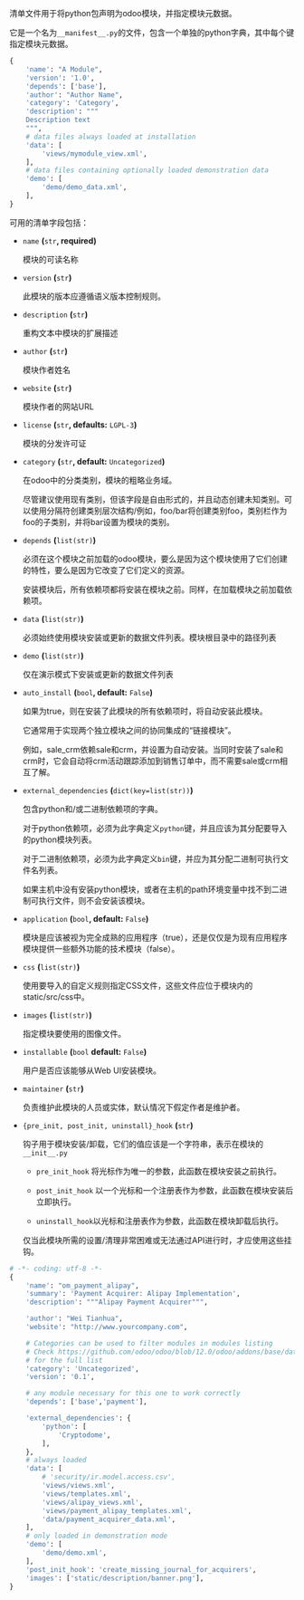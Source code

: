 

清单文件用于将python包声明为odoo模块，并指定模块元数据。

它是一个名为`__manifest__.py`的文件，包含一个单独的python字典，其中每个键指定模块元数据。

```python
{
    'name': "A Module",
    'version': '1.0',
    'depends': ['base'],
    'author': "Author Name",
    'category': 'Category',
    'description': """
    Description text
    """,
    # data files always loaded at installation
    'data': [
        'views/mymodule_view.xml',
    ],
    # data files containing optionally loaded demonstration data
    'demo': [
        'demo/demo_data.xml',
    ],
}
```

可用的清单字段包括：

- `name` **(**`str`**, required)**

  模块的可读名称

- `version` **(**`str`**)**

  此模块的版本应遵循语义版本控制规则。

- `description` **(**`str`**)**

  重构文本中模块的扩展描述

- `author` **(**`str`**)**

  模块作者姓名

- `website` **(**`str`**)**

  模块作者的网站URL

- `license` **(**`str`**, defaults:** `LGPL-3`**)**

  模块的分发许可证

- `category` **(**`str`**, default:** `Uncategorized`**)**

  在odoo中的分类类别，模块的粗略业务域。

  尽管建议使用现有类别，但该字段是自由形式的，并且动态创建未知类别。可以使用分隔符创建类别层次结构/例如，foo/bar将创建类别foo，类别栏作为foo的子类别，并将bar设置为模块的类别。

- `depends` **(**`list(str)`**)**

  必须在这个模块之前加载的odoo模块，要么是因为这个模块使用了它们创建的特性，要么是因为它改变了它们定义的资源。

  安装模块后，所有依赖项都将安装在模块之前。同样，在加载模块之前加载依赖项。

- `data` **(**`list(str)`**)**

  必须始终使用模块安装或更新的数据文件列表。模块根目录中的路径列表

- `demo` **(**`list(str)`**)**

  仅在演示模式下安装或更新的数据文件列表

- `auto_install` **(**`bool`**, default:** `False`**)**

  如果为true，则在安装了此模块的所有依赖项时，将自动安装此模块。

  它通常用于实现两个独立模块之间的协同集成的“链接模块”。

  例如，sale_crm依赖sale和crm，并设置为自动安装。当同时安装了sale和crm时，它会自动将crm活动跟踪添加到销售订单中，而不需要sale或crm相互了解。

- `external_dependencies` **(**`dict(key=list(str))`**)**

  包含python和/或二进制依赖项的字典。

  对于python依赖项，必须为此字典定义`python`键，并且应该为其分配要导入的python模块列表。

  对于二进制依赖项，必须为此字典定义`bin`键，并应为其分配二进制可执行文件名列表。

  如果主机中没有安装python模块，或者在主机的path环境变量中找不到二进制可执行文件，则不会安装该模块。

- `application` **(**`bool`**, default:** `False`**)**

  模块是应该被视为完全成熟的应用程序（true），还是仅仅是为现有应用程序模块提供一些额外功能的技术模块（false）。

- `css` **(**`list(str)`**)**

  使用要导入的自定义规则指定CSS文件，这些文件应位于模块内的static/src/css中。

- `images` **(**`list(str)`**)**

  指定模块要使用的图像文件。

- `installable` **(**`bool` **default:** `False`**)**

  用户是否应该能够从Web UI安装模块。

- `maintainer` **(**`str`**)**

  负责维护此模块的人员或实体，默认情况下假定作者是维护者。

- `{pre_init, post_init, uninstall}_hook` **(**`str`**)**

  钩子用于模块安装/卸载，它们的值应该是一个字符串，表示在模块的`__init__.py`

  - `pre_init_hook` 将光标作为唯一的参数，此函数在模块安装之前执行。

  - `post_init_hook` 以一个光标和一个注册表作为参数，此函数在模块安装后立即执行。

  - `uninstall_hook`以光标和注册表作为参数，此函数在模块卸载后执行。

  仅当此模块所需的设置/清理非常困难或无法通过API进行时，才应使用这些挂钩。



```python
# -*- coding: utf-8 -*-
{
    'name': "om_payment_alipay",
    'summary': 'Payment Acquirer: Alipay Implementation',
    'description': """Alipay Payment Acquirer""",

    'author': "Wei Tianhua",
    'website': "http://www.yourcompany.com",

    # Categories can be used to filter modules in modules listing
    # Check https://github.com/odoo/odoo/blob/12.0/odoo/addons/base/data/ir_module_category_data.xml
    # for the full list
    'category': 'Uncategorized',
    'version': '0.1',

    # any module necessary for this one to work correctly
    'depends': ['base','payment'],

    'external_dependencies': {
        'python': [
            'Cryptodome',
        ],
    },
    # always loaded
    'data': [
        # 'security/ir.model.access.csv',
        'views/views.xml',
        'views/templates.xml',
        'views/alipay_views.xml',
        'views/payment_alipay_templates.xml',
        'data/payment_acquirer_data.xml',
    ],
    # only loaded in demonstration mode
    'demo': [
        'demo/demo.xml',
    ],
    'post_init_hook': 'create_missing_journal_for_acquirers',
    'images': ['static/description/banner.png'],
}
```



